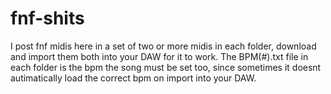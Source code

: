 # fnf-shits
I post fnf midis here in a set of two or more midis in each folder, download and import them both into your DAW for it to work. 
The BPM(#).txt file in each folder is the bpm the song must be set too, since sometimes it doesnt autimatically load the correct bpm on import into your DAW.
